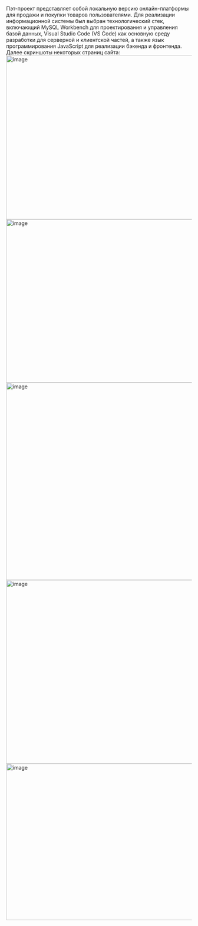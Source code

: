 Пэт-проект представляет собой локальную версию онлайн-платформы для продажи и покупки товаров пользователями. 
Для реализации информационной системы был выбран технологический стек, включающий MySQL Workbench для проектирования и управления базой данных, 
Visual Studio Code (VS Code) как основную среду разработки для серверной и клиентской частей, а также язык программирования JavaScript для реализации бэкенда и фронтенда. 
Далее скриншоты некоторых страниц сайта:
<img width="934" height="444" alt="image" src="https://github.com/user-attachments/assets/56a47e82-3d88-4bc3-b3bc-c01d4cee9393" />
<img width="930" height="443" alt="image" src="https://github.com/user-attachments/assets/21e78b81-6f13-4f3a-a802-b3cb7212ef81" />
<img width="926" height="535" alt="image" src="https://github.com/user-attachments/assets/6109273e-524a-406a-bd08-fb36723d2fa9" />
<img width="960" height="498" alt="image" src="https://github.com/user-attachments/assets/d8b80369-d2b4-4e30-8a1b-0806539cf4c9" />
<img width="963" height="424" alt="image" src="https://github.com/user-attachments/assets/c03756fa-f90f-48db-97a1-cba1c4bda3db" />
